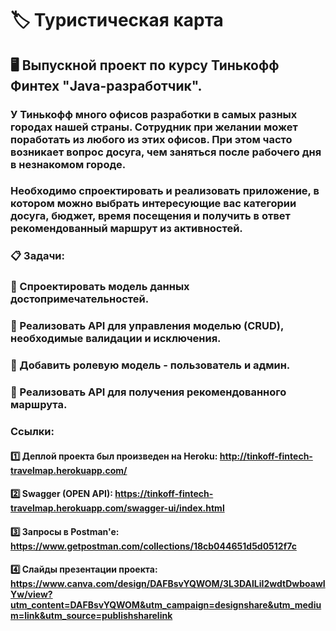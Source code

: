 # :label: Туристическая карта

## :desktop_computer:  Выпускной проект по курсу Тинькофф Финтех "Java-разработчик".

### У Тинькофф много офисов разработки в самых разных городах нашей страны. Сотрудник при желании может поработать из любого из этих офисов. При этом часто возникает вопрос досуга, чем заняться после рабочего дня в незнакомом городе.

### Необходимо спроектировать и реализовать приложение, в котором можно выбрать интересующие вас категории досуга, бюджет, время посещения и получить в ответ рекомендованный маршрут из активностей.

### :clipboard: Задачи: 

### :large_orange_diamond: Спроектировать модель данных достопримечательностей.
### :large_orange_diamond: Реализовать API для управления моделью (CRUD), необходимые валидации и исключения.
### :large_orange_diamond: Добавить ролевую модель - пользователь и админ.
### :large_orange_diamond: Реализовать API для получения рекомендованного маршрута.

### Ссылки: 

#### :one: Деплой проекта был произведен на Heroku: http://tinkoff-fintech-travelmap.herokuapp.com/

#### :two: Swagger (OPEN API): https://tinkoff-fintech-travelmap.herokuapp.com/swagger-ui/index.html

#### :three: Запросы в Postman'e: https://www.getpostman.com/collections/18cb044651d5d0512f7c

#### :four: Слайды презентации проекта: https://www.canva.com/design/DAFBsvYQWOM/3L3DAlLiI2wdtDwboawIYw/view?utm_content=DAFBsvYQWOM&utm_campaign=designshare&utm_medium=link&utm_source=publishsharelink